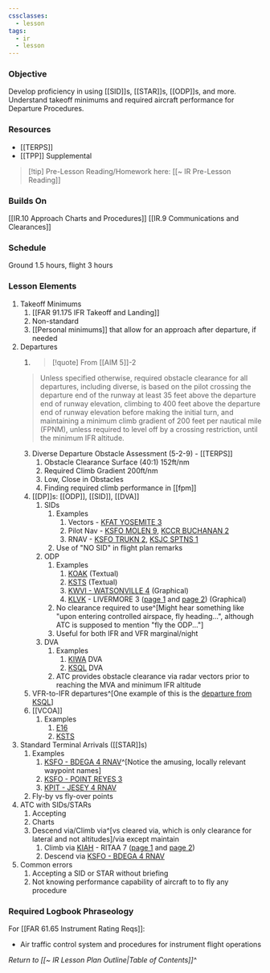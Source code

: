 ```yaml
---
cssclasses:
  - lesson
tags:
  - ir
  - lesson
---
```

### Objective
Develop proficiency in using [[SID]]s, [[STAR]]s, [[ODP]]s, and more. Understand takeoff minimums and required aircraft performance for Departure Procedures. 

### Resources
- [[TERPS]]
- [[TPP]] Supplemental

> [!tip] Pre-Lesson Reading/Homework here: [[~ IR Pre-Lesson Reading]]

### Builds On
[[IR.10 Approach Charts and Procedures]]
[[IR.9 Communications and Clearances]]

### Schedule
Ground 1.5 hours, flight 3 hours 

### Lesson Elements
1. Takeoff Minimums
	1. [[FAR 91.175 IFR Takeoff and Landing]]
	2. Non-standard
	3. [[Personal minimums]] that allow for an approach after departure, if needed
2.  Departures
	1. > [!quote] From [[AIM 5]]-2
	> Unless specified otherwise, required obstacle clearance for all departures, including diverse, is based on the pilot crossing the departure end of the runway at least 35 feet above the departure end of runway elevation, climbing to 400 feet above the departure end of runway elevation before making the initial turn, and maintaining a minimum climb gradient of 200 feet per nautical mile (FPNM), unless required to level off by a crossing restriction, until the minimum IFR altitude.
	3. Diverse Departure Obstacle Assessment (5-2-9) - [[TERPS]]
		1. Obstacle Clearance Surface (40:1) 152ft/nm
		2. Required Climb Gradient 200ft/nm
		3. Low, Close in Obstacles
		4. Finding required climb performance in [[fpm]]
	4. [[DP]]s: [[ODP]], [[SID]], [[DVA]]
		1. SIDs
			1. Examples
				1. Vectors - [KFAT YOSEMITE 3](https://cfijack.com/latest-plate-redirect/?plate=00162YOSEMITE.PDF)
				2. Pilot Nav - [KSFO MOLEN 9](https://cfijack.com/latest-plate-redirect/?plate=00375MOLEN.PDF), [KCCR BUCHANAN 2](https://cfijack.com/latest-plate-redirect/?plate=05320BUCHANAN.PDF) 
				3. RNAV - [KSFO TRUKN 2](https://cfijack.com/latest-plate-redirect/?plate=00375TRUKN.PDF), [KSJC SPTNS 1](https://cfijack.com/latest-plate-redirect/?plate=00693SPTNS.PDF)
			2. Use of "NO SID" in flight plan remarks
		3. ODP
			1. Examples
				1. [KOAK](https://cfijack.com/latest-plate-redirect/?plate=SW2TO.PDF#page=19) (Textual)
				2. [KSTS](https://cfijack.com/latest-plate-redirect/?plate=SW2TO.PDF#page=28) (Textual)
				3. [KWVI - WATSONVILLE 4](https://cfijack.com/latest-plate-redirect/?plate=00805WATSONVILLE.PDF) (Graphical)
				4. [KLVK](https://www.airnav.com/airport/KLVK) - LIVERMORE 3 ([page 1](https://cfijack.com/latest-plate-redirect/?plate=06075LIVERMORE.PDF) and [page 2](https://cfijack.com/latest-plate-redirect/?plate=06075LIVERMORE_C.PDF)) (Graphical)
			2. No clearance required to use^[Might hear something like "upon entering controlled airspace, fly heading...", although ATC is supposed to mention "fly the ODP..."]
			3. Useful for both IFR and VFR marginal/night
		4. DVA
			1. Examples
				1. [KIWA](https://cfijack.com/latest-plate-redirect/?plate=SW4TO.PDF#page=28) DVA 
				2. [KSQL](https://cfijack.com/latest-plate-redirect/?plate=SW2TO.PDF#page=25) DVA
			2. ATC provides obstacle clearance via radar vectors prior to reaching the MVA and minimum IFR altitude
	6. VFR-to-IFR departures^[One example of this is the [departure from KSQL](https://www.sancarlosairport.org/Departure-Guidance-030222.pdf)]
	7. [[VCOA]]
		1. Examples
			1. [E16](https://cfijack.com/latest-plate-redirect/?plate=SW2TO.PDF#page=28)
			2. [KSTS](https://cfijack.com/latest-plate-redirect/?plate=SW2TO.PDF#page=28)
4. Standard Terminal Arrivals ([[STAR]]s)
	1. Examples
		1. [KSFO - BDEGA 4 RNAV](https://cfijack.com/latest-plate-redirect/?plate=00375BDEGA.PDF)^[Notice the amusing, locally relevant waypoint names]
		2. [KSFO - POINT REYES 3](https://cfijack.com/latest-plate-redirect/?plate=00375POINTREYES.PDF)
		3. [KPIT - JESEY 4 RNAV](https://cfijack.com/latest-plate-redirect/?plate=00570JESEY.PDF)
	2. Fly-by vs fly-over points
5. ATC with SIDs/STARs
	1. Accepting
	2. Charts
	3. Descend via/Climb via^[vs cleared via, which is only clearance for lateral and not altitudes]/via except maintain
		1. Climb via [KIAH](https://www.airnav.com/airport/KIAH) - RITAA 7 ([page 1](https://cfijack.com/latest-plate-redirect/?plate=05461RITAA.PDF) and [page 2](https://cfijack.com/latest-plate-redirect/?plate=05461RITAA_C.PDF))
		2. Descend via [KSFO - BDEGA 4 RNAV](https://cfijack.com/latest-plate-redirect/?plate=00375BDEGA.PDF)
6. Common errors 
	1. Accepting a SID or STAR without briefing
	2. Not knowing performance capability of aircraft to to fly any procedure

### Required Logbook Phraseology
For [[FAR 61.65 Instrument Rating Reqs]]:
- Air traffic control system and procedures for instrument flight operations

*Return to [[~ IR Lesson Plan Outline|Table of Contents]]^*